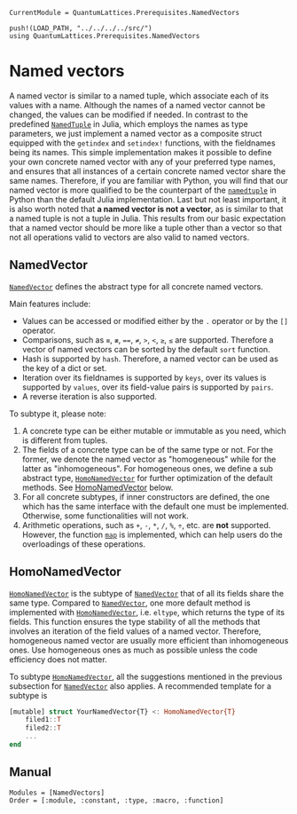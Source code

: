 ```@meta
CurrentModule = QuantumLattices.Prerequisites.NamedVectors
```

```@setup namedvectors
push!(LOAD_PATH, "../../../../src/")
using QuantumLattices.Prerequisites.NamedVectors
```

# Named vectors

A named vector is similar to a named tuple, which associate each of its values with a name. Although the names of a named vector cannot be changed, the values can be modified if needed. In contrast to the predefined [`NamedTuple`](https://docs.julialang.org/en/v1/base/base/#Core.NamedTuple) in Julia, which employs the names as type parameters, we just implement a named vector as a composite struct equipped with the `getindex` and `setindex!` functions, with the fieldnames being its names. This simple implementation makes it possible to define your own concrete named vector with any of your preferred type names, and ensures that all instances of a certain concrete named vector share the same names. Therefore, if you are familiar with Python, you will find that our named vector is more qualified to be the counterpart of the [`namedtuple`](https://docs.python.org/3.7/library/collections.html#collections.namedtuple) in Python than the default Julia implementation. Last but not least important, it is also worth noted that **a named vector is not a vector**, as is similar to that a named tuple is not a tuple in Julia. This results from our basic expectation that a named vector should be more like a tuple other than a vector so that not all operations valid to vectors are also valid to named vectors.

## NamedVector

[`NamedVector`](@ref) defines the abstract type for all concrete named vectors.

Main features include:
* Values can be accessed or modified either by the `.` operator or by the `[]` operator.
* Comparisons, such as `≡`, `≢`, `==`, `≠`, `>`, `<`, `≥`, `≤` are supported. Therefore a vector of named vectors can be sorted by the default `sort` function.
* Hash is supported by `hash`. Therefore, a named vector can be used as the key of a dict or set.
* Iteration over its fieldnames is supported by `keys`, over its values is supported by `values`, over its field-value pairs is supported by `pairs`.
* A reverse iteration is also supported.

To subtype it, please note:
1. A concrete type can be either mutable or immutable as you need, which is different from tuples.
2. The fields of a concrete type can be of the same type or not. For the former, we denote the named vector as "homogeneous" while for the latter as "inhomogeneous". For homogeneous ones, we define a sub abstract type, [`HomoNamedVector`](@ref) for further optimization of the default methods. See [HomoNamedVector](@ref) below.
3. For all concrete subtypes, if inner constructors are defined, the one which has the same interface with the default one must be implemented. Otherwise, some functionalities will not work.
4. Arithmetic operations, such as `+`, `-`, `*`, `/`, `%`, `÷`, etc. are **not** supported. However, the function [`map`](@ref) is implemented, which can help users do the overloadings of these operations.

## HomoNamedVector

[`HomoNamedVector`](@ref) is the subtype of [`NamedVector`](@ref) that of all its fields share the same type. Compared to [`NamedVector`](@ref), one more default method is implemented with [`HomoNamedVector`](@ref), i.e. `eltype`, which returns the type of its fields. This function ensures the type stability of all the methods that involves an iteration of the field values of a named vector. Therefore, homogeneous named vector are usually more efficient than inhomogeneous ones. Use homogeneous ones as much as possible unless the code efficiency does not matter.

To subtype [`HomoNamedVector`](@ref), all the suggestions mentioned in the previous subsection for [`NamedVector`](@ref) also applies. A recommended template for a subtype is
```julia
[mutable] struct YourNamedVector{T} <: HomoNamedVector{T}
    filed1::T
    filed2::T
    ...
end
```

## Manual

```@autodocs
Modules = [NamedVectors]
Order = [:module, :constant, :type, :macro, :function]
```
